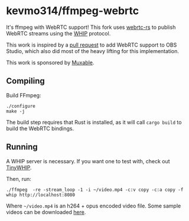 # kevmo314/ffmpeg-webrtc

It's ffmpeg with WebRTC support! This fork uses [webrtc-rs](https://github.com/webrtc-rs/webrtc) to publish WebRTC streams using the [WHIP](https://datatracker.ietf.org/doc/draft-ietf-wish-whip/) protocol.

This work is inspired by a [pull request](https://github.com/obsproject/obs-studio/pull/7926) to add WebRTC support to OBS Studio, which also did most of the heavy lifting for this implementation.

This work is sponsored by [Muxable](https://www.muxable.com/).

## Compiling

Build FFmpeg:

```
./configure
make -j
```

The build step requires that Rust is installed, as it will call `cargo build` to build the WebRTC bindings.

## Running

A WHIP server is necessary. If you want one to test with, check out [TinyWHIP](https://github.com/kevmo314/tinywhip).

Then, run:

```
./ffmpeg  -re -stream_loop -1 -i ~/video.mp4 -c:v copy -c:a copy -f whip http://localhost:8080
```

Where `~/video.mp4` is an h264 + opus encoded video file. Some sample videos can be downloaded [here](https://test-videos.co.uk/bigbuckbunny/mp4-h264).
